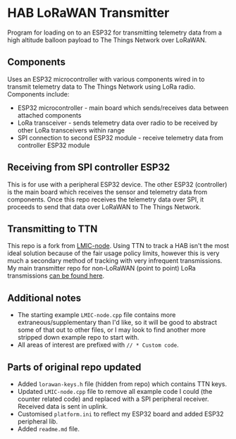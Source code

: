 # HAB LoRaWAN Transmitter 

Program for loading on to an ESP32 for transmitting telemetry data from a high altitude balloon payload to The Things Network over LoRaWAN.

## Components

Uses an ESP32 microcontroller with various components wired in to transmit telemetry data to The Things Network using LoRa radio. Components include:

- ESP32 microcontroller - main board which sends/receives data between attached components
- LoRa transceiver - sends telemetry data over radio to be received by other LoRa transceivers within range
- SPI connection to second ESP32 module - receive telemetry data from controller ESP32 module

## Receiving from SPI controller ESP32

This is for use with a peripheral ESP32 device. The other ESP32 (controller) is the main board which receives the sensor and telemetry data from components. Once this repo receives the telemetry data over SPI, it proceeds to send that data over LoRaWAN to The Things Network.

## Transmitting to TTN

This repo is a fork from [LMIC-node](https://github.com/lnlp/LMIC-node). Using TTN to track a HAB isn't the most ideal solution because of the fair usage policy limits, however this is very much a secondary method of tracking with very infrequent transmissions. My main transmitter repo for non-LoRaWAN (point to point) LoRa transmissions [can be found here](https://github.com/jaygould/hab-lora-transmitter).

## Additional notes

- The starting example `LMIC-node.cpp` file contains more extraneous/supplementary than I'd like, so it will be good to abstract some of that out to other files, or I may look to find another more stripped down example repo to start with.
- All areas of interest are prefixed with `// * Custom code`.

## Parts of original repo updated

- Added `lorawan-keys.h` file (hidden from repo) which contains TTN keys.
- Updated `LMIC-node.cpp` file to remove all example code I could (the counter related code) and replaced with a SPI peripheral receiver. Received data is sent in uplink.
- Customised `platform.ini` to reflect my ESP32 board and added ESP32 peripheral lib.
- Added `readme.md` file.